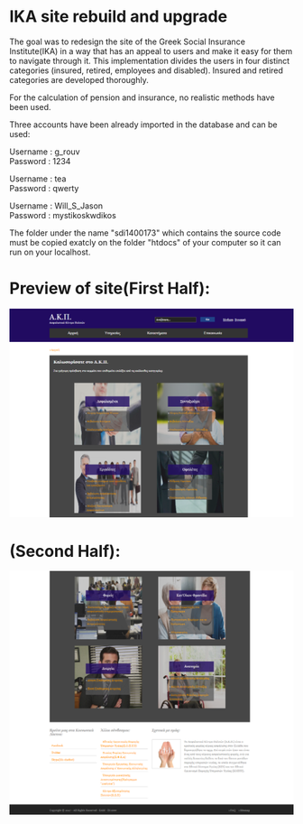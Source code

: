 # IKA site rebuild and upgrade

The goal was to redesign the site of the Greek Social Insurance Institute(IKA) in a way that has an appeal to users and make it easy for them to navigate through it. This implementation divides the users in four distinct categories (insured, retired, employees and disabled). Insured and retired categories are developed thoroughly.

For the calculation of pension and insurance, no realistic methods have been used.

Three accounts have been already imported in the database and can be used:

Username : g_rouv\
Password : 1234

Username : tea\
Password : qwerty

Username : Will_S_Jason\
Password : mystikoskwdikos

The folder under the name "sdi1400173" which contains the source code must be copied exatcly on the folder "htdocs" of your computer so it can run on your localhost.

# Preview of site(First Half):

![Screenshot](Screenshot_1.png)


# (Second Half):

![Screenshot](Screenshot_3.png)

